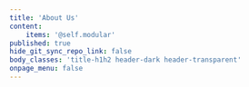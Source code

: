 ```yaml
---
title: 'About Us'
content:
    items: '@self.modular'
published: true
hide_git_sync_repo_link: false
body_classes: 'title-h1h2 header-dark header-transparent'
onpage_menu: false
---
```


